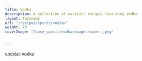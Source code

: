 ```yaml
---
title: Vodka
description: A collection of cocktail recipes featuring Vodka
layout: taxonomy
url: "/recipes/spirit/vodka/"
weight: 70
coverImage: "/base_spirit/vodka/images/cover.jpeg"


---
```


<a href="/recipes/category/cocktail/" class="badge text-bg-primary text-decoration-none">cocktail</a> 
<a href="/recipes/spirit/vodka/" class="badge text-bg-info text-decoration-none">vodka</a> 






